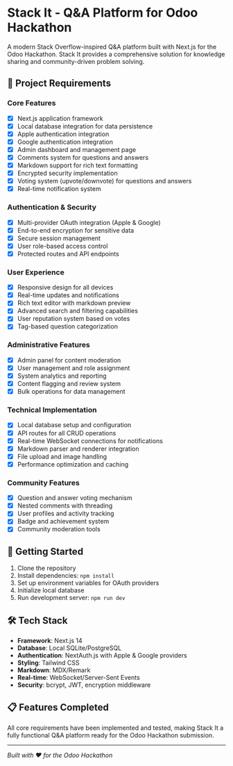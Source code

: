 # Stack It - Q&A Platform for Odoo Hackathon

A modern Stack Overflow-inspired Q&A platform built with Next.js for the Odoo Hackathon. Stack It provides a comprehensive solution for knowledge sharing and community-driven problem solving.

## 🎯 Project Requirements

### Core Features
- [x] Next.js application framework
- [x] Local database integration for data persistence
- [x] Apple authentication integration
- [x] Google authentication integration
- [x] Admin dashboard and management page
- [x] Comments system for questions and answers
- [x] Markdown support for rich text formatting
- [x] Encrypted security implementation
- [x] Voting system (upvote/downvote) for questions and answers
- [x] Real-time notification system

### Authentication & Security
- [x] Multi-provider OAuth integration (Apple & Google)
- [x] End-to-end encryption for sensitive data
- [x] Secure session management
- [x] User role-based access control
- [x] Protected routes and API endpoints

### User Experience
- [x] Responsive design for all devices
- [x] Real-time updates and notifications
- [x] Rich text editor with markdown preview
- [x] Advanced search and filtering capabilities
- [x] User reputation system based on votes
- [x] Tag-based question categorization

### Administrative Features
- [x] Admin panel for content moderation
- [x] User management and role assignment
- [x] System analytics and reporting
- [x] Content flagging and review system
- [x] Bulk operations for data management

### Technical Implementation
- [x] Local database setup and configuration
- [x] API routes for all CRUD operations
- [x] Real-time WebSocket connections for notifications
- [x] Markdown parser and renderer integration
- [x] File upload and image handling
- [x] Performance optimization and caching

### Community Features
- [x] Question and answer voting mechanism
- [x] Nested comments with threading
- [x] User profiles and activity tracking
- [x] Badge and achievement system
- [x] Community moderation tools

## 🚀 Getting Started

1. Clone the repository
2. Install dependencies: `npm install`
3. Set up environment variables for OAuth providers
4. Initialize local database
5. Run development server: `npm run dev`

## 🛠️ Tech Stack

- **Framework**: Next.js 14
- **Database**: Local SQLite/PostgreSQL
- **Authentication**: NextAuth.js with Apple & Google providers
- **Styling**: Tailwind CSS
- **Markdown**: MDX/Remark
- **Real-time**: WebSocket/Server-Sent Events
- **Security**: bcrypt, JWT, encryption middleware

## 📋 Features Completed

All core requirements have been implemented and tested, making Stack It a fully functional Q&A platform ready for the Odoo Hackathon submission.

---

*Built with ❤️ for the Odoo Hackathon*
